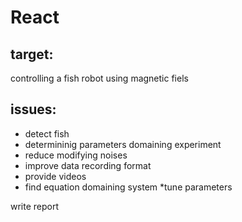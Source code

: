 # React

## target:
  controlling a fish robot using magnetic fiels
  
## issues:
  * detect fish
  * determininig parameters domaining experiment
  * reduce modifying noises
  * improve data recording format
  * provide videos
  * find equation domaining system
  *tune parameters
  
  write report
